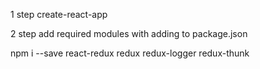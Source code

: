 1 step
create-react-app

2 step
add required modules with adding to package.json

npm i --save react-redux redux redux-logger redux-thunk




